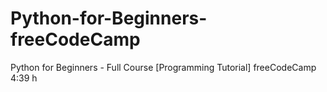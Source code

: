 # Python-for-Beginners-freeCodeCamp
Python for Beginners - Full Course [Programming Tutorial] freeCodeCamp 4:39 h
